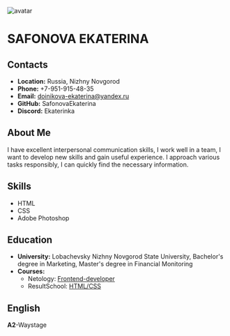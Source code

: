 ![avatar](https://github.com/SafonovaEkaterina/resume/blob/main/imgs/imgonline-com-ua-Resize-dpeL8llun291jO.jpg "")
# SAFONOVA EKATERINA
## Contacts
* **Location:** Russia, Nizhny Novgorod
* **Phone:** +7-951-915-48-35
* **Email:** doinikova-ekaterina@yandex.ru
* **GitHub:** SafonovaEkaterina
* **Discord:** Ekaterinka
## About Me
I have excellent interpersonal communication skills, I work well in a team, I want to develop new skills and gain useful experience.
I approach various tasks responsibly, I can quickly find the necessary information.
## Skills
* HTML
* CSS
* Adobe Photoshop
## Education
* **University:** Lobachevsky Nizhny Novgorod State University, Bachelor's degree in Marketing, Master's degree in Financial Monitoring
* **Courses:**
  + Netology: [Frontend-developer](адрес "https://netology.ru/programs/front-end") 
  + ResultSchool: [HTML/CSS](адрес "https://vladilen.ru/beginner") 
## English
**A2**-Waystage
